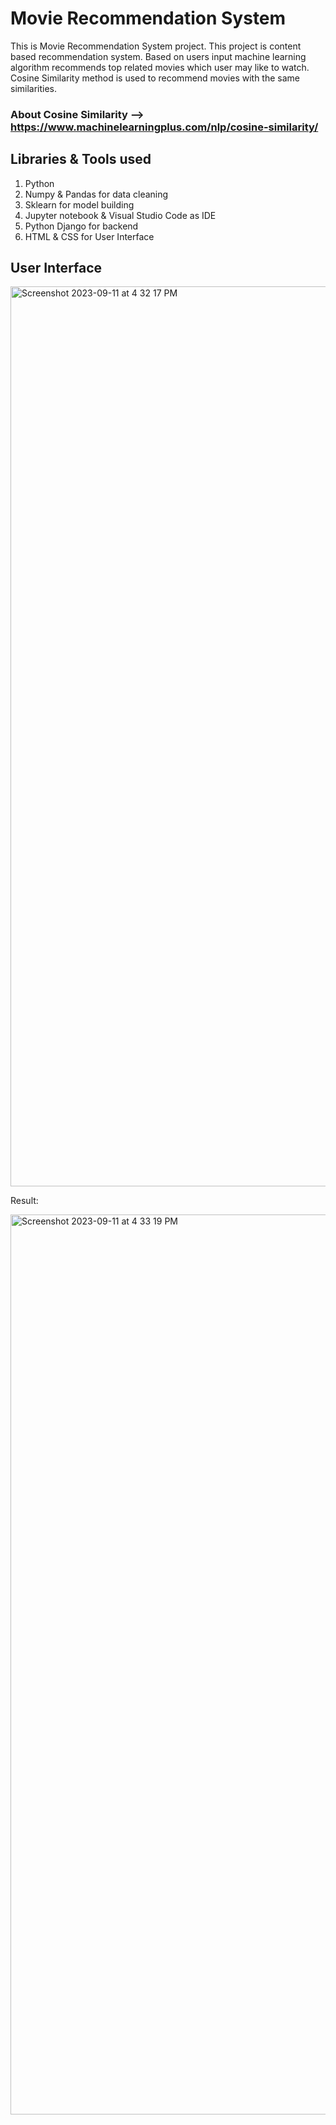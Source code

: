 # Movie Recommendation System
This is Movie Recommendation System project. This project is content based recommendation system. Based on users input machine learning algorithm recommends top related movies which user may like to watch. Cosine Similarity method is used to recommend movies with the same similarities.

### About Cosine Similarity --> https://www.machinelearningplus.com/nlp/cosine-similarity/

## Libraries & Tools used
1. Python
2. Numpy & Pandas for data cleaning
3. Sklearn for model building
4. Jupyter notebook & Visual Studio Code as IDE
5. Python Django for backend
6. HTML & CSS for User Interface

## User Interface

<img width="1440" alt="Screenshot 2023-09-11 at 4 32 17 PM" src="https://github.com/Prathamesh282001/Movie_Recommendation_ML_Project/assets/122107260/ea4b2742-07e7-4bee-b7b8-3740321da5af">

Result:

<img width="1440" alt="Screenshot 2023-09-11 at 4 33 19 PM" src="https://github.com/Prathamesh282001/Movie_Recommendation_ML_Project/assets/122107260/d6b4a695-729a-4a0e-bc66-f63700077d18">
